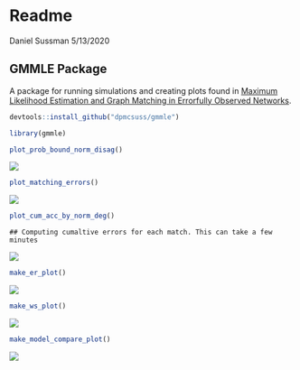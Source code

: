 Readme
================
Daniel Sussman
5/13/2020

## GMMLE Package

A package for running simulations and creating plots found in [Maximum
Likelihood Estimation and Graph Matching in Errorfully Observed
Networks](https://arxiv.org/abs/1812.10519).

``` r
devtools::install_github("dpmcsuss/gmmle")
```

``` r
library(gmmle)
```

``` r
plot_prob_bound_norm_disag()
```

![](Readme_files/figure-gfm/unnamed-chunk-3-1.png)<!-- -->

``` r
plot_matching_errors()
```

![](Readme_files/figure-gfm/unnamed-chunk-3-2.png)<!-- -->

``` r
plot_cum_acc_by_norm_deg()
```

    ## Computing cumaltive errors for each match. This can take a few minutes

![](Readme_files/figure-gfm/unnamed-chunk-3-3.png)<!-- -->

``` r
make_er_plot()
```

![](Readme_files/figure-gfm/unnamed-chunk-4-1.png)<!-- -->

``` r
make_ws_plot()
```

![](Readme_files/figure-gfm/unnamed-chunk-4-2.png)<!-- -->

``` r
make_model_compare_plot()
```

![](Readme_files/figure-gfm/unnamed-chunk-4-3.png)<!-- -->
